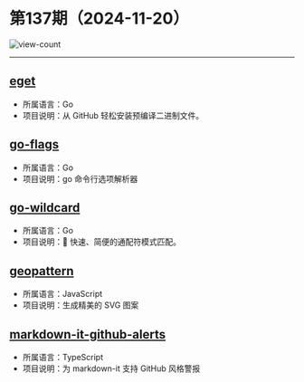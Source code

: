 # 第137期（2024-11-20）

![view-count](https://count.getloli.com/@xiaoxuan6-weekly-20241120)

---
## [eget](https://github.com/zyedidia/eget)
- 所属语言：Go
- 项目说明：从 GitHub 轻松安装预编译二进制文件。

## [go-flags](https://github.com/jessevdk/go-flags)
- 所属语言：Go
- 项目说明：go 命令行选项解析器

## [go-wildcard](https://github.com/IGLOU-EU/go-wildcard)
- 所属语言：Go
- 项目说明：🚀 快速、简便的通配符模式匹配。

## [geopattern](https://github.com/btmills/geopattern)
- 所属语言：JavaScript
- 项目说明：生成精美的 SVG 图案

## [markdown-it-github-alerts](https://github.com/antfu/markdown-it-github-alerts)
- 所属语言：TypeScript
- 项目说明：为 markdown-it 支持 GitHub 风格警报
